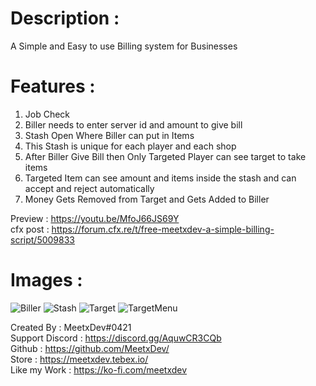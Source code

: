 # Description :

A Simple and Easy to use Billing system for Businesses

# Features :

1) Job Check
2) Biller needs to enter server id and amount to give bill
3) Stash Open Where Biller can put in Items
4) This Stash is unique for each player and each shop
5) After Biller Give Bill then Only Targeted Player can see target to take items
6) Targeted Item can see amount and items inside the stash and can accept and reject automatically
7) Money Gets Removed from Target and Gets Added to Biller


Preview : https://youtu.be/MfoJ66JS69Y
\
cfx post : https://forum.cfx.re/t/free-meetxdev-a-simple-billing-script/5009833


# Images :

![Biller](https://cdn.discordapp.com/attachments/953614783482044428/1069255305675939951/Screenshot_155.png)
![Stash](https://cdn.discordapp.com/attachments/953614783482044428/1069255306149904384/Screenshot_156.png)
![Target](https://cdn.discordapp.com/attachments/953614783482044428/1069255306690961408/Screenshot_157.png)
![TargetMenu](https://cdn.discordapp.com/attachments/953614783482044428/1069255307169116240/Screenshot_158.png)


Created By : MeetxDev#0421 
\
Support Discord : https://discord.gg/AquwCR3CQb
\
Github : https://github.com/MeetxDev/
\
Store : https://meetxdev.tebex.io/
\
Like my Work : https://ko-fi.com/meetxdev
